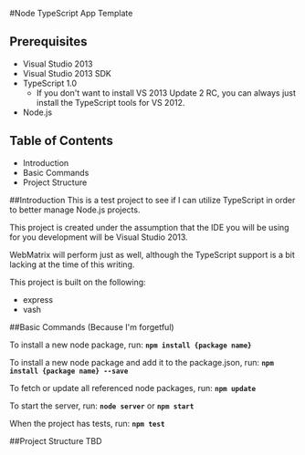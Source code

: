 #Node TypeScript App Template

## Prerequisites

* Visual Studio 2013
* Visual Studio 2013 SDK
* TypeScript 1.0
	* If you don't want to install VS 2013 Update 2 RC, you can always just install the TypeScript tools for VS 2012.
* Node.js

## Table of Contents

* Introduction
* Basic Commands
* Project Structure

##Introduction
This is a test project to see if I can utilize TypeScript in order to better manage Node.js projects.

This project is created under the assumption that the IDE you will be using for you development will be Visual Studio 2013.

WebMatrix will perform just as well, although the TypeScript support is a bit lacking at the time of this writing.

This project is built on the following:

* express
* vash

##Basic Commands
(Because I'm forgetful)

To install a new node package, run: **`npm install {package name}`**

To install a new node package and add it to the package.json, run: **`npm install {package name} --save`**

To fetch or update all referenced node packages, run: **`npm update`**

To start the server, run: **`node server`** or **`npm start`**

When the project has tests, run: **`npm test`**


##Project Structure
TBD